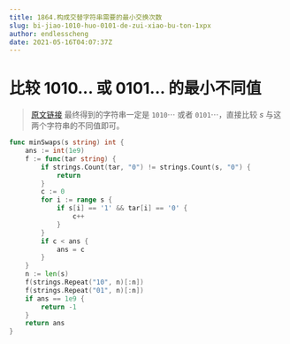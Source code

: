 ```yaml
---
title: 1864.构成交替字符串需要的最小交换次数
slug: bi-jiao-1010-huo-0101-de-zui-xiao-bu-ton-1xpx
author: endlesscheng
date: 2021-05-16T04:07:37Z
---
```

# 比较 1010... 或 0101... 的最小不同值
 
> [原文链接](https://leetcode.cn/problems/minimum-number-of-swaps-to-make-the-binary-string-alternating/solution/bi-jiao-1010-huo-0101-de-zui-xiao-bu-ton-1xpx)
最终得到的字符串一定是 $\texttt{1010}\cdots$ 或者 $\texttt{0101}\cdots$，直接比较 $s$ 与这两个字符串的不同值即可。

```go
func minSwaps(s string) int {
	ans := int(1e9)
	f := func(tar string) {
		if strings.Count(tar, "0") != strings.Count(s, "0") {
			return
		}
		c := 0
		for i := range s {
			if s[i] == '1' && tar[i] == '0' {
				c++
			}
		}
		if c < ans {
			ans = c
		}
	}
	n := len(s)
	f(strings.Repeat("10", n)[:n])
	f(strings.Repeat("01", n)[:n])
	if ans == 1e9 {
		return -1
	}
	return ans
}
```
